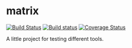 # matrix
[![Build Status](https://travis-ci.org/monkeber/matrix.svg?branch=master)](https://travis-ci.org/monkeber/matrix)
[![Build status](https://ci.appveyor.com/api/projects/status/eawy0d6caq6k872d/branch/master?svg=true)](https://ci.appveyor.com/project/monkeber/matrix/branch/master)
[![Coverage Status](https://coveralls.io/repos/github/monkeber/matrix/badge.svg?branch=master)](https://coveralls.io/github/monkeber/matrix?branch=master)

A little project for testing different tools.